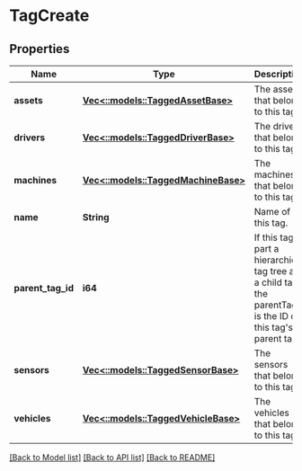 # TagCreate

## Properties
Name | Type | Description | Notes
------------ | ------------- | ------------- | -------------
**assets** | [**Vec<::models::TaggedAssetBase>**](TaggedAssetBase.md) | The assets that belong to this tag. | [optional] [default to null]
**drivers** | [**Vec<::models::TaggedDriverBase>**](TaggedDriverBase.md) | The drivers that belong to this tag. | [optional] [default to null]
**machines** | [**Vec<::models::TaggedMachineBase>**](TaggedMachineBase.md) | The machines that belong to this tag. | [optional] [default to null]
**name** | **String** | Name of this tag. | [default to null]
**parent_tag_id** | **i64** | If this tag is part a hierarchical tag tree as a child tag, the parentTagId is the ID of this tag&#39;s parent tag. | [optional] [default to null]
**sensors** | [**Vec<::models::TaggedSensorBase>**](TaggedSensorBase.md) | The sensors that belong to this tag. | [optional] [default to null]
**vehicles** | [**Vec<::models::TaggedVehicleBase>**](TaggedVehicleBase.md) | The vehicles that belong to this tag. | [optional] [default to null]

[[Back to Model list]](../README.md#documentation-for-models) [[Back to API list]](../README.md#documentation-for-api-endpoints) [[Back to README]](../README.md)


